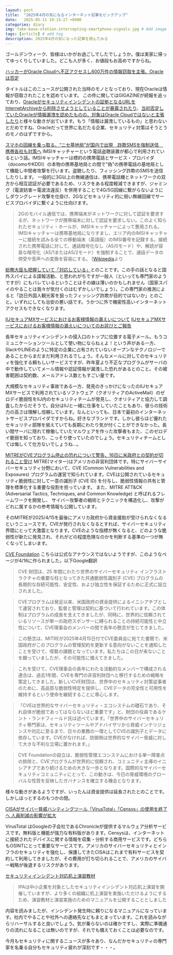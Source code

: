 ```yaml
---
layout: post
title:  "2025年4月の気になるインターネット記事をピックアップ"
date:   2025-05-11 19:15:27 +0900
categories: diary
img: fake-base-station-intercepting-smartphone-signals.jpg # Add image post (optional)
tags: [article] # add tag
description: 2025年4月の気になった記事を読んでみる
---
```


ゴールデンウィーク、皆様はいかがお過ごしでしたでしょうか。僕は実家に帰ってゆっくりしていました。どこも人が多く、お値段もお高めですからね。

[ハッカーがOracle Cloudへ不正アクセスし600万件の情報窃取を主張、Oracleは否定](https://rocket-boys.co.jp/security-measures-lab/hacker-claims-oracle-cloud-breach-6m-records-for-sale/)

タイトルはこのニュースが公開された当時のモノとなっており、現在Oracleは情報が窃取されたことを認めています。
この件に関してはGIGAZINEが続報を追っており、[Oracleがセキュリティインシデントの証拠となるURLをInternetArchiveから削除させようとしていることが暴露されたり](https://gigazine.net/news/20250402-oracle-cybersecurity-incident/#google_vignette)、[当初否定していたOracleが情報漏洩を認めたものの、対象はOracle Cloudではないと主張したり](https://gigazine.net/news/20250405-oracle-hack-data/)と様々な動きが出ています。もう「情報は漏洩しているもの」と思わないとだめですね、Oracleだって世界に名だたる企業、セキュリティ対策はそうとうのモノのはずですから。

[スマホの回線を乗っ取る、“ニセ基地局”が国内で出現　詐欺SMSを強制送信　携帯各社も対策へ](https://www.itmedia.co.jp/news/articles/2504/15/news133.html)
IMSIキャッチャーという電話盗聴装置が都心で利用されているという話。IMSIキャッチャーは標的の携帯電話とサービス・プロバイダ（docomoやKDDI）の本物の携帯基地局との間で"偽"の携帯電話の基地局として機能し中間者攻撃を行います。盗聴したり、フィッシング詐欺のSMSを送信したりします。
一般的に3G以上の無線通信は、携帯電話機とネットワークの双方から相互認証が必要であるため、リスクをある程度軽減できますが、ジャミング（電波妨害＝電波法違反）を併用することで4G/5G回線に繋がらないようにしダウングレード攻撃を仕掛け、2Gなどセキュリティ的に弱い無線回線でサービスプロバイダに繋ぐように仕向けます。


>2Gのモバイル通信では、携帯端末がネットワークに対して認証を要求するが、ネットワークが携帯端末に対して認証を要求しない。このよく知られたセキュリティ・ホールが、IMSIキャッチャーによって悪用される。 IMSIキャッチャーは携帯基地局になりすまし、エリア内のIMSIキャッチャーに接続を試みる全ての移動端末（英語版）のIMSI番号を記録する。接続された携帯電話に対して、通話暗号化なし（A5/0モード）や、解読が容易な暗号化（A5/1またはA5/2モード）を強制することで、通話データの傍受や音声への変換を容易にする。 
[[Wikipedia](https://ja.wikipedia.org/wiki/IMSI%E3%82%AD%E3%83%A3%E3%83%83%E3%83%81%E3%83%A3%E3%83%BC)より

[総務大臣も把握していて「対応している」](https://www.itmedia.co.jp/news/articles/2504/15/news130.html)とのことです。この手の話となると国外スパイによる諜報活動、と思われがちですが一般人（といっても専門家のようですが）にもバレているということはその線は薄いのかもしれません（国家スパイのやることは我々が気付くのはむずかしいでしょう）。この専門家の推測によると「訪日外国人観光客を狙ったフィッシング詐欺が目的ではないか」とのこと。いずれにしても治安の悪い話です。うかつに外で機密性高いインターネットアクセスもできなくなります。

[IIJセキュアMXサービスにおけるお客様情報の漏えいについて](https://www.iij.ad.jp/news/pressrelease/2025/0415.html)
[IIJセキュアMXサービスにおけるお客様情報の漏えいについてのお詫びとご報告](https://www.iij.ad.jp/news/pressrelease/2025/0422-2.html)

長年セキュリティインシデントの侵入口のトップに位置する電子メール。もうコミュニケーションツールとして使い物にならねぇよ！という声がある一方、SlackやLINEのように特定の企業に占有されていないオープンなテクノロジーであることからまだまだ利用されるでしょう。そんなメールに対してのセキュリティを強化する頼もしいサービスですが、昨年夏より不正なプログラムがサーバの中で動作していてメール情報や認証情報が漏洩した恐れがあるとのこと。その被害範囲は契約数、メールアドレス数ともすごい量です。

大規模なセキュリティ事故である一方、発見のきっかけになったのIIJセキュアMXサービスで利用されているソフトウェア（クオリティアのActiveMail）のゼロデイ脆弱性をIIJ内のセキュリティチームが発見し、クオリティアと協力して調査したからだそうで。自分はIIJと一緒に仕事をしていたこともあり、彼らの技術力の高さは理解し信頼しています。なんといっても、日本で最初のインターネットサービスプロバイダですからね。好きなブランドです。しかし彼らほど優れたセキュリティ部隊を揃えていても長期にわたり気が付くことができなかった。長い間サーバに隠れて稼働していたマルウェアを作った攻撃者もまた、このゼロデイ脆弱を知っており、こっそり使っていたのでしょう。セキュリティチームとしては悔しくて仕方ないでしょうね…。


[MITREがCVEプログラム停止の恐れについて警告、16日に米政府との契約が切れること受け](https://codebook.machinarecord.com/threatreport/38337/)
MITRE(マイター)はアメリカの非営利団体です。特にサイバーサイバーセキュリティ分野において、CVE (Common Vulnerabilities and Exposures) プログラムの運営で知られています。CVEは公開されているセキュリティ脆弱性に対して一意の識別子 (CVE ID) を付与し、脆弱性情報の共有と管理を標準化する重要な役割を担っています。
また、MITRE ATT&CK (Adversarial Tactics, Techniques, and Common Knowledge) と呼ばれるフレームワークを開発し、 サイバー攻撃者の戦術とテクニックを構造化し、攻撃がどれに属するかの参考情報も公開しています。

そのMITREが2025/4/15を最後にアメリカ政府から資金援助が受けられなくなるというニュースです。CVEが発行されなくなるとすれば、サイバーセキュリティ界隈にとって大激震となります。CVEのような指標が無くなると、どのような脆弱性が新たに発見され、それがどの程度危険なのかを判断する基準の一つが無くなってしまいます。

[CVE Foundation](https://www.thecvefoundation.org/)
こちらは公式なアナウンスではないようですが、このようなページが4/16に作られました。以下Google翻訳

>CVE 財団は、25 年間にわたり世界のサイバーセキュリティ インフラストラクチャの重要な柱となってきた共通脆弱性識別子 (CVE) プログラムの長期的な存続可能性、安定性、および独立性を保証するために正式に設立されました。

>CVEプログラムは発足以来、米国政府の資金提供によるイニシアチブとして運営されており、監督と管理は契約に基づいて行われています。この体制はプログラムの成長を支えてきましたが、同時に、世界的に信頼されているリソースが単一の政府スポンサーに縛られることの持続可能性と中立性について、CVE理事会のメンバーの間で長年の懸念が生じてきました。

>この懸念は、MITREが2025年4月15日付でCVE委員会に宛てた書簡で、米国政府がこのプログラムの管理契約を更新する意向がないことを通知したことを受けて、喫緊の課題となっています。私たちはこの日が来ないことを願っていましたが、その可能性に備えてきました。

>これを受けて、CVE理事会の長年にわたる活動的なメンバーで構成される連合は、過去1年間、CVEを専門の非営利財団へと移行するための戦略を策定してきました。新しいCVE財団は、世界中のセキュリティ対策従事者のために、高品質な脆弱性特定を提供し、CVEデータの完全性と可用性を維持するという使命を継続することに専心します。

>「CVEは世界的なサイバーセキュリティ・エコシステムの礎石であり、それ自体が脆弱であってはならないほど重要です」と、財団の役員であるケント・ランドフィールド氏は述べています。「世界中のサイバーセキュリティ専門家は、セキュリティツールやアドバイザリから脅威インテリジェンスや対応に至るまで、日々の業務の一環としてCVEの識別子とデータに依存しています。CVEがなければ、防御側は世界的なサイバー脅威に対して大きな不利な立場に置かれます。」

>CVE Foundationの設立は、脆弱性管理エコシステムにおける単一障害点の排除と、CVEプログラムが世界的に信頼され、コミュニティ主導のイニシアチブであり続けるための大きな一歩となります。国際的なサイバーセキュリティコミュニティにとって、この動きは、今日の脅威環境のグローバルな性質を反映したガバナンスを確立する機会となります。

様々な動きがあるようですが、いったんは資金提供は延長されたとのことです。しかしほっとするのもつかの間。

[CISAがサイバー脅威ハンティングツール「VirusTotal」「Censys」の使用を終了へ 人員削減の影響が拡大](https://rocket-boys.co.jp/security-measures-lab/cisa-ends-virustotal-censys-usage-due-to-staff-cuts/)

VirusTotal はGoogleの子会社であるChronicleが提供するマルウェア分析サービスです。無料版と機能が強力な有料版があります。Censysは、インターネットに接続されたデバイスに関する情報を収集・分析する商用サービスです。どちらもOSINTにとって重要なサービスです。アメリカのサイバーセキュリティとインフラのセキュリティを強化し、保護してきたCISAはこれまで有料サービスを契約して利用してきましたが、その費用が打ち切られることで、アメリカのサイバー戦略が後退するリスクがあります。


[セキュリティインシデント対応机上演習教材](https://www.ipa.go.jp/security/sec-tools/ttx.html)

> IPAは中小企業を対象としたセキュリティインシデント対応机上演習を開催していますが、より多くの組織に机上演習を実施いただけるようにするため、演習教材と演習実施のためのマニュアルを公開することとしました

内容を読みましたが、インシデント発生時に頼りになるマニュアルになっています。社内でやることや社外への連絡先などもまとまっています。これを読みながらリハーサルすると良いでしょう。気が乗らないのは確かですし、実際に準備通りの流れになることは無いのですが、それでも備えておくことは必要なのです。

今月もセキュリティに関するニュースが多々あり、なんだかセキュリティの専門家を名乗る自分もセキュリティ疲れが深刻です・・・。